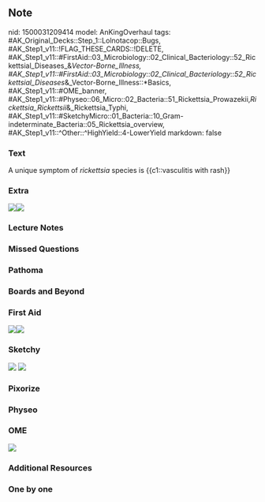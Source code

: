 ## Note
nid: 1500031209414
model: AnKingOverhaul
tags: #AK_Original_Decks::Step_1::Lolnotacop::Bugs, #AK_Step1_v11::!FLAG_THESE_CARDS::!DELETE, #AK_Step1_v11::#FirstAid::03_Microbiology::02_Clinical_Bacteriology::52_Rickettsial_Diseases_&_Vector-Borne_Illness, #AK_Step1_v11::#FirstAid::03_Microbiology::02_Clinical_Bacteriology::52_Rickettsial_Diseases_&_Vector-Borne_Illness::*Basics, #AK_Step1_v11::#OME_banner, #AK_Step1_v11::#Physeo::06_Micro::02_Bacteria::51_Rickettsia_Prowazekii,_Rickettsia_Rickettsii_&_Rickettsia_Typhi, #AK_Step1_v11::#SketchyMicro::01_Bacteria::10_Gram-indeterminate_Bacteria::05_Rickettsia_overview, #AK_Step1_v11::^Other::^HighYield::4-LowerYield
markdown: false

### Text
A unique symptom of <i>rickettsia</i> species is {{c1::vasculitis
with rash}}

### Extra
<img src=
"Screen%20Shot%202017-07-14%20at%207.21.00%20AM.png"><img src=
"Screen%20Shot%202017-07-14%20at%207.20.28%20AM.png">

### Lecture Notes


### Missed Questions


### Pathoma


### Boards and Beyond


### First Aid
<img src="paste-199685914492931.jpg"><img src=
"paste-200549202919427.jpg">

### Sketchy
<img src="paste-195408127066115.jpg"> <img src=
"paste-4aa55ad6191bba770c63ac2dd539f36424b90f8a.png">

### Pixorize


### Physeo


### OME
<div class="ome-widget">
  <a href="https://onlinemeded.org?ref=anki"><img src=
  "_OME_AnkiFlashcards_General_4.png"></a>
</div>

### Additional Resources


### One by one

